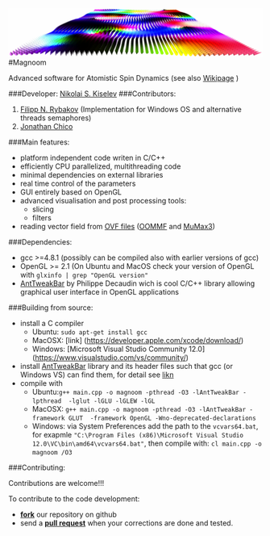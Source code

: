 ![Alt text](https://github.com/n-s-kiselev/magnoom/blob/master/MagnoomWiki/TitleImage.png)
#Magnoom

Advanced software for Atomistic Spin Dynamics (see also [Wikipage](https://github.com/n-s-kiselev/magnoom/wiki) )

###Developer:
  [Nikolai S. Kiselev](http://www.fz-juelich.de/SharedDocs/Personen/PGI/PGI-1/EN/Kiselev_N.html?nn=758466)
###Contributors:
  1. [Filipp N. Rybakov](http://www.hopfion.com) (Implementation for Windows OS and alternative threads semaphores)
  2. [Jonathan Chico](http://www.fz-juelich.de/SharedDocs/Personen/PGI/PGI-1/EN/Chico_J.html?nn=758466)

###Main features:
  * platform independent code writen in C/C++
  * efficiently CPU parallelized, multithreading code
  * minimal dependencies on external libraries
  * real time control of the parameters
  * GUI entirely based on OpenGL 
  * advanced visualisation and post processing tools:
    - slicing 
    - filters
  * reading vector field from [OVF files](http://math.nist.gov/oommf/doc/userguide11b2/userguide/vectorfieldformat.html) ([OOMMF](http://math.nist.gov/oommf/) and [MuMax3](http://mumax.github.io/))  
  


###Dependencies:
  * gcc >=4.8.1 (possibly can be compiled also with earlier versions of gcc)
  * OpenGL >= 2.1 (On Ubuntu and MacOS check your version of OpenGL with `glxinfo | grep "OpenGL version"`
  * [AntTweakBar](http://anttweakbar.sourceforge.net/) by Philippe Decaudin wich is cool C/C++ library allowing graphical user interface in OpenGL applications 

###Building from source:
  * install a C compiler
    - Ubuntu: `sudo apt-get install gcc`
    - MacOSX: [link] (https://developer.apple.com/xcode/download/)
    - Windows: [Microsoft Visual Studio Community 12.0] (https://www.visualstudio.com/vs/community/)
  * install [AntTweakBar](http://anttweakbar.sourceforge.net/) library and its header files such that gcc (or Windows VS) can find them, for detail see [likn](http://anttweakbar.sourceforge.net/doc/tools:anttweakbar:download#contact)
  * compile with 
    - Ubuntu:`g++ main.cpp -o magnoom -pthread -O3 -lAntTweakBar -lpthread  -lglut -lGLU -lGLEW -lGL`
    - MacOSX: `g++ main.cpp -o magnoom -pthread -O3 -lAntTweakBar -framework GLUT  -framework OpenGL -Wno-deprecated-declarations`
    - Windows: via System Preferences add the path to the `vcvars64.bat`, for exapmle `"C:\Program Files (x86)\Microsoft Visual Studio 12.0\VC\bin\amd64\vcvars64.bat"`, then compile with: `cl main.cpp -o magnoom /O3`
    
###Contributing:

Contributions are welcome!!! 

To contribute to the code development:
  - [__fork__](https://help.github.com/articles/fork-a-repo/) our repository on github
  - send a [__pull request__](https://help.github.com/articles/about-pull-requests/) when your corrections are done and tested.
